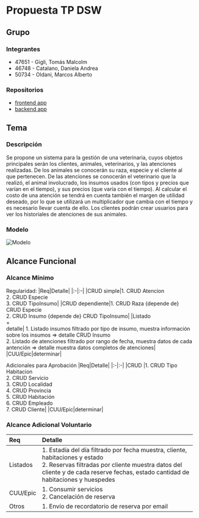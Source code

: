 # Propuesta TP DSW

## Grupo

### Integrantes

- 47651 - Gigli, Tomás Malcolm
- 46748 - Catalano, Daniela Andrea
- 50734 - Oldani, Marcos Alberto

### Repositorios

- [frontend app](http://hyperlinkToGihubOrGitlab)
- [backend app](http://hyperlinkToGihubOrGitlab)

## Tema

### Descripción

Se propone un sistema para la gestión de una veterinaria, cuyos objetos principales serán los clientes, animales, veterinarios, y las atenciones realizadas.
De los animales se conocerán su raza, especie y el cliente al que pertenecen. De las atenciones se conocerán el veterinario que la realizó, el animal involucrado, los insumos usados (con tipos y precios que varían en el tiempo), y sus precios (que varía con el tiempo).
Al calcular el costo de una atención se tendrá en cuenta también el margen de utilidad deseado, por lo que se utilizará un multiplicador que cambia con el tiempo y es necesario llevar cuenta de ello.
Los clientes podrán crear usuarios para ver los historiales de atenciones de sus animales.

### Modelo

![Modelo](https://github.com/oldaniMarcos/tp/assets/139399407/f08ee335-d4a2-43e8-a95a-c49e7f345a82)

## Alcance Funcional

### Alcance Mínimo

Regularidad:
|Req|Detalle|
|:-|:-|
|CRUD simple|1. CRUD Atencion<br>2. CRUD Especie<br>3. CRUD TipoInsumo|
|CRUD dependiente|1. CRUD Raza {depende de} CRUD Especie<br>2. CRUD Insumo {depende de} CRUD TipoInsumo|
|Listado<br>+<br>detalle| 1. Listado insumos filtrado por tipo de insumo, muestra información sobre los insumos => detalle CRUD Insumo<br> 2. Listado de atenciones filtrado por rango de fecha, muestra datos de cada antención => detalle muestra datos completos de atenciones|
|CUU/Epic|determinar| 

Adicionales para Aprobación
|Req|Detalle|
|:-|:-|
|CRUD |1. CRUD Tipo Habitacion<br>2. CRUD Servicio<br>3. CRUD Localidad<br>4. CRUD Provincia<br>5. CRUD Habitación<br>6. CRUD Empleado<br>7. CRUD Cliente|
|CUU/Epic|determinar|

### Alcance Adicional Voluntario

| Req      | Detalle                                                                                                                                                                                                             |
| :------- | :------------------------------------------------------------------------------------------------------------------------------------------------------------------------------------------------------------------ |
| Listados | 1. Estadía del día filtrado por fecha muestra, cliente, habitaciones y estado <br>2. Reservas filtradas por cliente muestra datos del cliente y de cada reserve fechas, estado cantidad de habitaciones y huespedes |
| CUU/Epic | 1. Consumir servicios<br>2. Cancelación de reserva                                                                                                                                                                  |
| Otros    | 1. Envío de recordatorio de reserva por email                                                                                                                                                                       |
